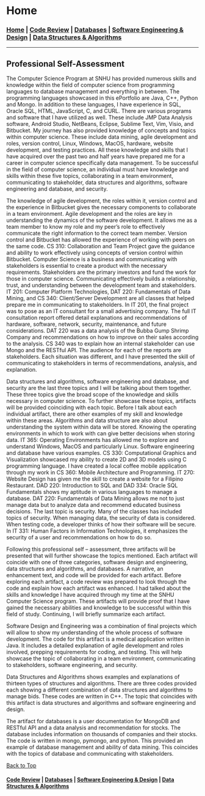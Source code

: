 # Home

### [Home](https://ihza430.github.io)  | [Code Review](/code_review.html) | [Databases](/databases.html) | [Software Engineering & Design](/software_design.html) | [Data Structures & Algorithms](/data_structures.html) 

---
<a name="tp"></a>
## Professional Self-Assessment


The Computer Science Program at SNHU has provided numerous skills and knowledge within the field of computer science from programming languages to database management and everything in between. The programming languages showcased in this ePortfolio are Java, C++, Python and Mongo. In addition to these languages, I have experience in SQL, Oracle SQL, HTML, JavaScript, C, and CURL. There are various programs and software that I have utilized as well. These include JMP Data Analysis software, Android Studio, NetBeans, Eclipse, Sublime Text, Vim, Visio, and Bitbucket. My journey has also provided knowledge of concepts and topics within computer science. These include data mining, agile development and roles, version control, Linux, Windows, MacOS, hardware, website development, and testing practices. All these knowledge and skills that I have acquired over the past two and half years have prepared me for a career in computer science specifically data management. To be successful in the field of computer science, an individual must have knowledge and skills within these five topics, collaborating in a team environment, communicating to stakeholder, data structures and algorithms, software engineering and database, and security.

The knowledge of agile development, the roles within it, version control and the experience in Bitbucket gives the necessary components to collaborate in a team environment. Agile development and the roles are key in understanding the dynamics of the software development. It allows me as a team member to know my role and my peer’s role to effectively communicate the right information to the correct team member. Version control and Bitbucket has allowed the experience of working with peers on the same code. CS 310: Collaboration and Team Project gave the guidance and ability to work effectively using concepts of version control within Bitbucket. 
Computer Science is a business and communicating with stakeholders is essential to create a product with the necessary requirements. Stakeholders are the primary investors and fund the work for those in computer science. Communicating effectively builds a relationship, trust, and understanding between the development team and stakeholders. IT 201: Computer Platform Technologies, DAT 220: Fundamentals of Data Mining, and CS 340: Client/Server Development are all classes that helped prepare me in communicating to stakeholders. In IT 201, the final project was to pose as an IT consultant for a small advertising company. The full IT consultation report offered detail explanations and recommendations of hardware, software, network, security, maintenance, and future considerations. DAT 220 was a data analysis of the Bubba Gump Shrimp Company and recommendations on how to improve on their sales according to the analysis. CS 340 was to explain how an internal stakeholder can use Mongo and the RESTful API. The audience for each of the reports are stakeholders. Each situation was different, and I have presented the skill of communicating to stakeholders in terms of recommendations, analysis, and explanation. 

Data structures and algorithms, software engineering and database, and security are the last three topics and I will be talking about them together. These three topics give the broad scope of the knowledge and skills necessary in computer science. To further showcase these topics, artifacts will be provided coinciding with each topic. Before I talk about each individual artifact, there are other examples of my skill and knowledge within these areas. Algorithms and data structure are also about understanding the system within data will be stored. Knowing the operating environments in which to work with can give better decisions when storing data. IT 365: Operating Environments has allowed me to explore and understand Windows, MacOS and particularly Linux. Software engineering and database have various examples. CS 330: Computational Graphics and Visualization showcased my ability to create 2D and 3D models using C programming language. I have created a local coffee mobile application through my work in CS 360: Mobile Architecture and Programming. IT 270: Website Design has given me the skill to create a website for a Filipino Restaurant. DAD 220: Introduction to SQL and DAD 334:  Oracle SQL Fundamentals shows my aptitude in various languages to manage a database. DAT 220: Fundamentals of Data Mining allows me not to just manage data but to analyze data and recommend educated business decisions. The last topic is security. Many of the classes has included topics of security. When managing data, the security of data is considered. When testing code, a developer thinks of how their software will be secure. In IT 331: Human Factors in Information Technologies, it emphasizes the security of a user and recommendations on how to do so. 

Following this professional self – assessment, three artifacts will be presented that will further showcase the topics mentioned. Each artifact will coincide with one of three categories, software design and engineering, data structures and algorithms, and databases. A narrative, an enhancement text, and code will be provided for each artifact. Before exploring each artifact, a code review was prepared to look through the code and explain how each artifact was enhanced. I had talked about the skills and knowledge I have acquired through my time at the SNHU Computer Science program. These artifacts will provide proof that I have gained the necessary abilities and knowledge to be successful within this field of study. Continuing, I will briefly summarize each artifact.

Software Design and Engineering was a combination of final projects which will allow to show my understanding of the whole process of software development. The code for this artifact is a medical application written in Java. It includes a detailed explanation of agile development and roles involved, prepping requirements for coding, and testing. This will help showcase the topic of collaborating in a team environment, communicating to stakeholders, software engineering, and security. 

Data Structures and Algorithms shows examples and explanations of thirteen types of structures and algorithms. There are three codes provided each showing a different combination of data structures and algorithms to manage bids. These codes are written in C++. The topic that coincides with this artifact is data structures and algorithms and software engineering and design.

The artifact for databases is a user documentation for MongoDB and RESTful API and a data analysis and recommendation for stocks. The database includes information on thousands of companies and their stocks. The code is written in mongo, pymongo, and python. This provided an example of database management and ability of data mining. This coincides with the topics of database and communicating with stakeholders. 

[Back to Top](#tp)

#### [Code Review](/code_review.html) | [Databases](/databases.html) | [Software Engineering & Design](/software_design.html) | [Data Structures & Algorithms](/data_structures.html) 
